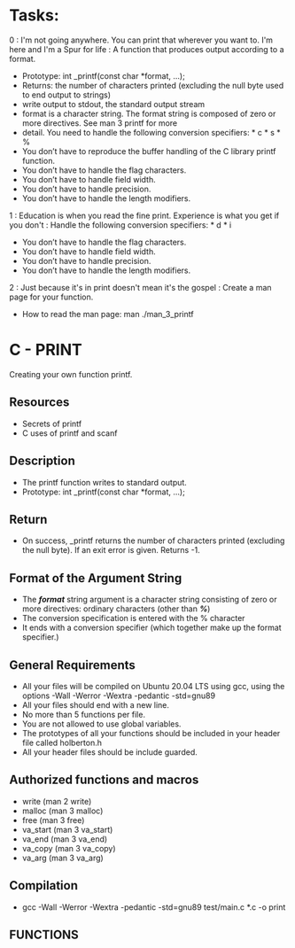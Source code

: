 # Tasks: 
0 : I'm not going anywhere. You can print that wherever you want to. I'm here and I'm a Spur for life : A function that produces output according to a format.
* Prototype: int _printf(const char *format, ...);
* Returns: the number of characters printed (excluding the null byte used to end output to strings)
* write output to stdout, the standard output stream
* format is a character string. The format string is composed of zero or more directives. See man 3 printf for more
* detail. You need to handle the following conversion specifiers:
        * c
        * s
        * %
* You don’t have to reproduce the buffer handling of the C library printf function.
* You don’t have to handle the flag characters.
* You don’t have to handle field width.
* You don’t have to handle precision.
* You don’t have to handle the length modifiers.

1 : Education is when you read the fine print. Experience is what you get if you don't : Handle the following conversion specifiers:
         * d
         * i
 * You don’t have to handle the flag characters.
 * You don’t have to handle field width.
 * You don’t have to handle precision.
 * You don’t have to handle the length modifiers.

2 : Just because it's in print doesn't mean it's the gospel : Create a man page for your function.
* How to read the man page: man ./man_3_printf

# C - PRINT

Creating your own function printf.

## Resources
  * Secrets of printf
  * C uses of printf and scanf

## Description
  * The printf function writes to standard output.
  * Prototype: int _printf(const char *format, ...);

## Return
  * On success, _printf returns the number of characters printed (excluding the null byte). If an exit error is given.
Returns -1.

## Format of the Argument String
 * The ***format*** string argument is a character string consisting of zero or more directives: ordinary characters (other than ***%***)
 * The conversion specification is entered with the % character
 * It ends with a conversion specifier (which together make up the format specifier.)

## General Requirements
* All your files will be compiled on Ubuntu 20.04 LTS using gcc, using the options -Wall -Werror -Wextra -pedantic -std=gnu89
* All your files should end with a new line.
* No more than 5 functions per file.
* You are not allowed to use global variables.
* The prototypes of all your functions should be included in your header file called holberton.h
* All your header files should be include guarded.

## Authorized functions and macros
* write (man 2 write)
* malloc (man 3 malloc)
* free (man 3 free)
* va_start (man 3 va_start)
* va_end (man 3 va_end)
* va_copy (man 3 va_copy)
* va_arg (man 3 va_arg)

## Compilation
* gcc -Wall -Werror -Wextra -pedantic -std=gnu89 test/main.c *.c -o print

## FUNCTIONS

